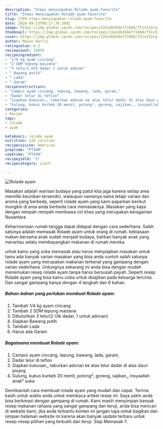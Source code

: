 ```yaml
---
description: "Steps menyiapakan Rolade ayam Favorite"
title: "Steps menyiapakan Rolade ayam Favorite"
slug: 1709-steps-menyiapakan-rolade-ayam-favorite
date: 2020-09-23T06:17:34.389Z
image: https://img-global.cpcdn.com/recipes/22e1db458e7f1068/751x532cq70/rolade-ayam-foto-resep-utama.jpg
thumbnail: https://img-global.cpcdn.com/recipes/22e1db458e7f1068/751x532cq70/rolade-ayam-foto-resep-utama.jpg
cover: https://img-global.cpcdn.com/recipes/22e1db458e7f1068/751x532cq70/rolade-ayam-foto-resep-utama.jpg
author: Mason Harris
ratingvalue: 4.2
reviewcount: 32059
recipeingredient:
- "1/4 kg ayam cincang"
- "2 SDM tepung maizena"
- "3 telur2 Utk dadar 1 untuk adonan"
- " Bawang putih"
- " Lada"
- " Garam"
recipeinstructions:
- "Campur ayam cincang, tepung, bawang, lada, garam,"
- "Dadar telur di teflon"
- "Siapkan kukusan,, taburkan adonan ke atas telur dadar di atas daun pisang"
- "Gulung, kukus kurkeb 20 menit, potong², goreng, sajikan,, insyaallah anak² suka"
categories:
- Recipe
tags:
- rolade
- ayam

katakunci: rolade ayam 
nutrition: 124 calories
recipecuisine: American
preptime: "PT34M"
cooktime: "PT45M"
recipeyield: "1"
recipecategory: Lunch

---
```



![Rolade ayam](https://img-global.cpcdn.com/recipes/22e1db458e7f1068/751x532cq70/rolade-ayam-foto-resep-utama.jpg)

Masakan adalah warisan budaya yang patut kita jaga karena setiap area memiliki keunikan tersendiri, walaupun namanya sama tetapi variasi dan aroma yang berbeda, seperti rolade ayam yang kami paparkan berikut mungkin di area anda berbeda cara memasaknya. Masakan yang kaya dengan rempah-rempah membawa ciri khas yang merupakan keragaman Nusantara



Keharmonisan rumah tangga dapat didapat dengan cara sederhana. Salah satunya adalah memasak Rolade ayam untuk orang di rumah. kebiasaan makan bersama anak sudah menjadi budaya, bahkan banyak anak yang merantau selalu membayangkan makanan di rumah mereka.

untuk kamu yang suka memasak atau harus menyiapkan masakan untuk tamu ada banyak varian masakan yang bisa anda contoh salah satunya rolade ayam yang merupakan makanan terkenal yang gampang dengan varian sederhana. Untungnya sekarang ini anda bisa dengan mudah menemukan resep rolade ayam tanpa harus bersusah payah.
Seperti resep Rolade ayam yang bisa kamu coba untuk disajikan pada keluarga tercinta. Dan sangat gampang hanya dengan 4 langkah dan 6 bahan.


<!--inarticleads1-->

##### Bahan-bahan yang perlukan membuat Rolade ayam:

1. Tambah 1/4 kg ayam cincang
1. Tambah 2 SDM tepung maizena
1. Dibutuhkan 3 telur(2 Utk dadar, 1 untuk adonan)
1. Siapkan  Bawang putih
1. Tambah  Lada
1. Harus ada  Garam




<!--inarticleads2-->

##### Bagaimana membuat  Rolade ayam:

1. Campur ayam cincang, tepung, bawang, lada, garam,
1. Dadar telur di teflon
1. Siapkan kukusan,, taburkan adonan ke atas telur dadar di atas daun pisang
1. Gulung, kukus kurkeb 20 menit, potong², goreng, sajikan,, insyaallah anak² suka




Demikianlah cara membuat rolade ayam yang mudah dan cepat. Terima kasih untuk waktu anda untuk membaca artikel resep ini. Saya yakin anda bisa berkreasi dengan gampang di rumah. Kami masih menyimpan banyak resep makanan rahasia yang sangat gampang dan teruji, anda bisa mencari di website kami, jika anda terbantu konten ini jangan lupa untuk bagikan dan simpan halaman website ini karena akan banyak update terbaru untuk resep-resep pilihan yang terbukti dan teruji. Siap Memasak !!. 
